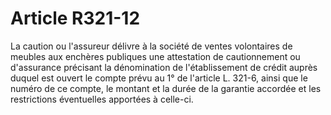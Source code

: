 # Article R321-12

La caution ou l'assureur délivre à la société de ventes volontaires de meubles aux enchères publiques une attestation de cautionnement ou d'assurance précisant la dénomination de l'établissement de crédit auprès duquel est ouvert le compte prévu au 1° de l'article L. 321-6, ainsi que le numéro de ce compte, le montant et la durée de la garantie accordée et les restrictions éventuelles apportées à celle-ci.
